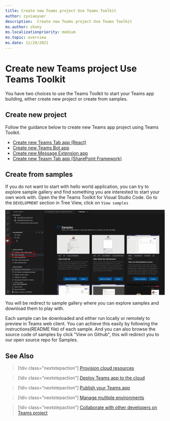 ```yaml
---
title: Create new Teams project Use Teams Toolkit
author: zyxiaoyuer
description:  Create new Teams project Use Teams Toolkit
ms.author: zhany
ms.localizationpriority: medium
ms.topic: overview
ms.date: 11/29/2021
---
```


# Create new Teams project Use Teams Toolkit

You have two choices to use the Teams Toolkit to start your Teams app building, either create new project or create from samples.

## Create new project

Follow the guidance below to create new Teams app project using Teams Toolkit.

- [Create new Teams Tab app (React)](https://docs.microsoft.com/microsoftteams/platform/sbs-gs-javascript?tabs=vscode%2Cvsc%2Cviscode%2Cvcode&tutorial-step=2)
- [Create new Teams Bot app](https://docs.microsoft.com/microsoftteams/platform/sbs-gs-javascript?tabs=vscode%2Cvsc%2Cviscode%2Cvcode&tutorial-step=4)
- [Create new Message Extension app](https://docs.microsoft.com/microsoftteams/platform/sbs-gs-javascript?tabs=vscode%2Cvsc%2Cviscode%2Cvcode&tutorial-step=6)
- [Create new Teasm Tab app (SharePoint Framework)](https://docs.microsoft.com/microsoftteams/platform/sbs-gs-spfx?tabs=vscode%2Cviscode)

## Create from samples

If you do not want to start with hello world application, you can try to explore sample gallery and find something you are interested to start your own work with. Open the the Teams Toolkit for Visual Studio Code. Go to the `DEVELOPMENT` section in Tree View, click on `View samples`

![Teams Toolkit view samples](./images/teams-toolkit-view-samples.png)

You will be redirect to sample gallery where you can explore samples and download them to play with.

Each sample can be downloaded and either run locally or remotely to preview in Teams web client. You can achieve this easily by following the instructions(README file) of each sample. And you can also browse the source code of samples by click "View on Github", this will redirect you to our open source repo for Samples.

## See Also

> [!div class="nextstepaction"]
> [Provision cloud resources](provision.md)

> [!div class="nextstepaction"]
> [Deploy Teams app to the cloud](deploy.md)

> [!div class="nextstepaction"]
> [Publish your Teams app](TeamsFx-collaboration.md)

> [!div class="nextstepaction"]
> [Manage multiple environments](TeamsFx-multi-env.md)

> [!div class="nextstepaction"]
> [Collaborate with other developers on Teams project](TeamsFx-collaboration.md)
